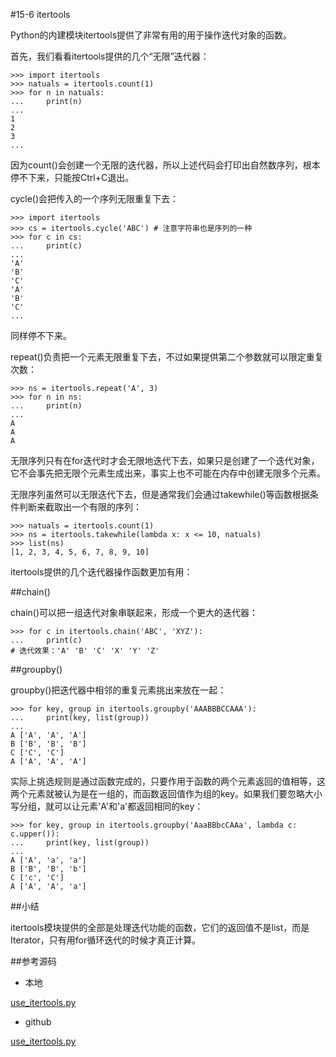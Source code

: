 #15-6 itertools


Python的内建模块itertools提供了非常有用的用于操作迭代对象的函数。

首先，我们看看itertools提供的几个“无限”迭代器：

	>>> import itertools
	>>> natuals = itertools.count(1)
	>>> for n in natuals:
	...     print(n)
	...
	1
	2
	3
	...
因为count()会创建一个无限的迭代器，所以上述代码会打印出自然数序列，根本停不下来，只能按Ctrl+C退出。

cycle()会把传入的一个序列无限重复下去：

	>>> import itertools
	>>> cs = itertools.cycle('ABC') # 注意字符串也是序列的一种
	>>> for c in cs:
	...     print(c)
	...
	'A'
	'B'
	'C'
	'A'
	'B'
	'C'
	...
同样停不下来。

repeat()负责把一个元素无限重复下去，不过如果提供第二个参数就可以限定重复次数：

	>>> ns = itertools.repeat('A', 3)
	>>> for n in ns:
	...     print(n)
	...
	A
	A
	A
无限序列只有在for迭代时才会无限地迭代下去，如果只是创建了一个迭代对象，它不会事先把无限个元素生成出来，事实上也不可能在内存中创建无限多个元素。

无限序列虽然可以无限迭代下去，但是通常我们会通过takewhile()等函数根据条件判断来截取出一个有限的序列：

	>>> natuals = itertools.count(1)
	>>> ns = itertools.takewhile(lambda x: x <= 10, natuals)
	>>> list(ns)
	[1, 2, 3, 4, 5, 6, 7, 8, 9, 10]
itertools提供的几个迭代器操作函数更加有用：

##chain()

chain()可以把一组迭代对象串联起来，形成一个更大的迭代器：

	>>> for c in itertools.chain('ABC', 'XYZ'):
	...     print(c)
	# 迭代效果：'A' 'B' 'C' 'X' 'Y' 'Z'
##groupby()

groupby()把迭代器中相邻的重复元素挑出来放在一起：

	>>> for key, group in itertools.groupby('AAABBBCCAAA'):
	...     print(key, list(group))
	...
	A ['A', 'A', 'A']
	B ['B', 'B', 'B']
	C ['C', 'C']
	A ['A', 'A', 'A']
实际上挑选规则是通过函数完成的，只要作用于函数的两个元素返回的值相等，这两个元素就被认为是在一组的，而函数返回值作为组的key。如果我们要忽略大小写分组，就可以让元素'A'和'a'都返回相同的key：

	>>> for key, group in itertools.groupby('AaaBBbcCAAa', lambda c: c.upper()):
	...     print(key, list(group))
	...
	A ['A', 'a', 'a']
	B ['B', 'B', 'b']
	C ['c', 'C']
	A ['A', 'A', 'a']
##小结

itertools模块提供的全部是处理迭代功能的函数，它们的返回值不是list，而是Iterator，只有用for循环迭代的时候才真正计算。

##参考源码

- 本地

[use_itertools.py](../code/chapter15/15-6-use_itertools.py)

- github

[use_itertools.py](https://github.com/michaelliao/learn-python3/blob/master/samples/commonlib/use_itertools.py)